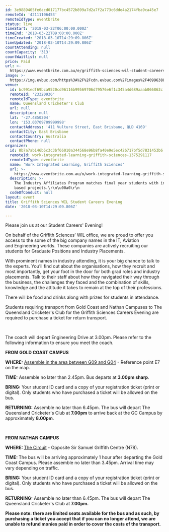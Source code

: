 ```yaml
---
id: 3e9889405fe6acd017177bc4572b899a7d2a7f2a773c6dde4a2174fba9ca45e7
remoteId: '42111106453'
remoteIdType: eventbrite
status: live
timeStart: '2018-03-22T06:00:00.000Z'
timeEnd: '2018-03-22T09:00:00.000Z'
timeCreated: '2018-03-10T14:29:09.806Z'
timeUpdated: '2018-03-10T14:29:09.806Z'
countAttending: null
countCapacity: '313'
countWaitlist: null
price: Paid
url: >-
  https://www.eventbrite.com.au/e/griffith-sciences-wil-student-careers-evening-tickets-42111106453?aff=ebapi
image: >-
  https://img.evbuc.com/https%3A%2F%2Fcdn.evbuc.com%2Fimages%2F40996388%2F18724739039%2F1%2Foriginal.jpg?s=d8acffffdd92646e0186c17df3e4649a
venue:
  id: bc991edf69bca9520cd96116b99569706d79576e6f1c345a4d689aaab066863c
  remoteId: '23320936'
  remoteIdType: eventbrite
  name: Queensland Cricketer's Club
  url: null
  description: null
  lat: '-27.4850204'
  lon: '153.03709709999998'
  contactAddress: '411 Vulture Street, East Brisbane, QLD 4169'
  contactCity: East Brisbane
  contactCountry: Australia
  contactPhone: null
organizer:
  id: 8b7a7ab146b5c3c3bf66010a344568e96b8fa40e9e5ec426717bf5d7831453b6
  remoteId: work-integrated-learning-griffith-sciences-1375291117
  remoteIdType: eventbrite
  name: 'Work Integrated Learning, Griffith Sciences'
  url: >-
    https://www.eventbrite.com.au/o/work-integrated-learning-griffith-sciences-1375291117
  description: >-
    The Industry Affiliates Program matches final year students with industry
    based projects.\r\n\u00a0\r\n
  codeOfConduct: null
layout: event
title: Griffith Sciences WIL Student Careers Evening
date: '2018-03-10T14:29:09.806Z'

---
```

<P><SPAN>Please join us at our Student Careers' Evening!</SPAN></P>
<P><SPAN>On behalf of the Griffith Sciences’ WIL office, we are proud to offer you access to the some of the big company names in the IT, Aviation and <SPAN CLASS="il">Engineering</SPAN> worlds. These companies are actively recruiting our students for Graduate Positions and Industry Placements.</SPAN></P>
<P><SPAN>With prominent names in industry attending, it is your big chance to talk to the experts. You’ll find out about the organisations, how they recruit and most importantly, get your foot in the door for both grad roles and industry placements. Talk to their staff about how they navigated their way through the business, the challenges they faced and the combination of skills, knowledge and the attitude it takes to remain at the top of their professions. </SPAN></P>
<P><SPAN>There will be food and drinks along with prizes for students in attendance. </SPAN></P>
<P>Students requiring transport from Gold Coast and Nathan Campuses to The Queensland Cricketer's Club for the Griffith Sciences Careers Evening are required to purchase a ticket for return transport.</P>
<P><BR></P>
<P>The coach will depart Engineering Drive at 3.00pm. Please refer to the following information to ensure you meet the coach.</P>
<P><STRONG>FROM GOLD COAST CAMPUS</STRONG></P>
<P><STRONG>WHERE:</STRONG> <A HREF="https://www162.griffith.edu.au/public/campus-maps/building-locations-map-gcc.pdf" TARGET="_self" TITLE="GC Campus Map" REL="nofollow">Assemble in the area between G09 and G04</A> - Reference point E7 on the map.</P>
<P><STRONG>TIME:</STRONG> Assemble no later than 2.45pm. Bus departs at <STRONG>3.00pm sharp</STRONG>.</P>
<P><STRONG>BRING:</STRONG> Your student ID card and a copy of your registration ticket (print or digital). Only students who have purchased a ticket will be allowed on the bus.</P>
<P><STRONG>RETURNING:</STRONG> Assemble no later than 6.45pm. The bus will depart The Queensland Cricketer's Club at<STRONG> 7.00pm</STRONG> to arrive back at the GC Campus by approximately <STRONG>8.00pm</STRONG>.</P>
<P><BR></P>
<P><STRONG>FROM NATHAN CAMPUS</STRONG></P>
<P><STRONG>WHERE: </STRONG><A HREF="https://www2.griffith.edu.au/about-griffith/campuses-and-facilities/nathan#nathan-map" TARGET="_blank" TITLE="The Circuit - Nathan Campus map" REL="noreferrer noopener nofollow noopener noreferrer nofollow">The Circuit</A> - Opposite Sir Samuel Griffith Centre (N78).</P>
<P><STRONG>TIME: </STRONG>The bus will be arriving approximately 1 hour after departing the Gold Coast Campus. Please assemble no later than 3.45pm. Arrival time may vary depending on traffic.</P>
<P><STRONG>BRING:</STRONG> Your student ID card and a copy of your registration ticket (print or digital). Only students who have purchased a ticket will be allowed on the bus.</P>
<P><SPAN><STRONG>RETURNING:</STRONG><SPAN> Assemble no later than 6.45pm. The bus will depart The Queensland Cricketer's Club at</SPAN><STRONG> 7.00pm.</STRONG></SPAN></P>
<P><SPAN><STRONG><SPAN>Please note: there are limited seats available for the bus and as such, by purchasing a ticket you accept that if you can no longer attend, we are unable to refund monies paid in order to cover the costs of the transport.</SPAN> </STRONG></SPAN></P>
